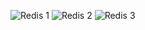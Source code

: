 ![Redis 1](https://github.com/AnaPaulaVeloso/Redis_Banco/assets/89311738/92794304-c223-4f9e-bdc1-432169c96cb4)
![Redis 2](https://github.com/AnaPaulaVeloso/Redis_Banco/assets/89311738/f3c315f8-e7e7-47d7-80d9-d71a9293d8a0)
![Redis 3](https://github.com/AnaPaulaVeloso/Redis_Banco/assets/89311738/78f9006d-9538-4703-9551-0cdf4883ae09)
